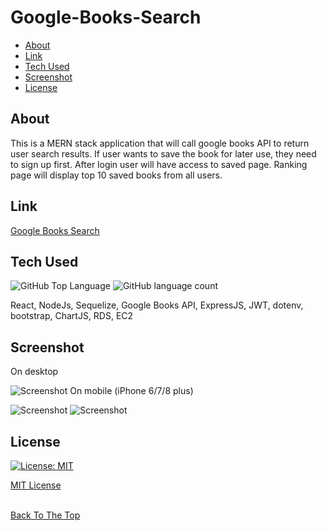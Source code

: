 # Google-Books-Search

- [About](#about)
- [Link](#link)
- [Tech Used](#Tech-Used)
- [Screenshot](#screenshot)
- [License](#license)

## About
This is a MERN stack application that will call google books API to return user search results. If user wants to save the book for later use, they need to sign up first. After login user will have access to saved page. Ranking page will display top 10 saved books from all users. 

## Link
[Google Books Search](http://googlebooks.online/)

## Tech Used
![GitHub Top Language](https://img.shields.io/github/languages/top/Terry0532/Google-Books-Search) ![GitHub language count](https://img.shields.io/github/languages/count/Terry0532/Google-Books-Search)

React, NodeJs, Sequelize, Google Books API, ExpressJS, JWT, dotenv, bootstrap, ChartJS, RDS, EC2

## Screenshot
On desktop

![Screenshot](images/screenshot1.gif)
On mobile (iPhone 6/7/8 plus)

![Screenshot](images/screenshot2.gif)
![Screenshot](images/screenshot3.gif)

## License
[![License: MIT](https://img.shields.io/badge/License-MIT-yellow.svg)](https://opensource.org/licenses/MIT)

[MIT License](LICENSE)
<br/><br/>

[Back To The Top](#Google-Books-Search)